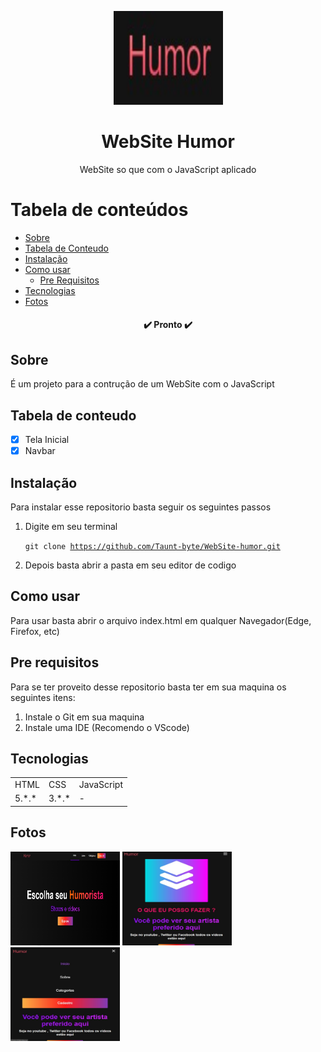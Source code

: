 <p align="center">
  <a href="https://unform.dev">
    <img src="img/Logo.png" height="150" width="175" alt="Unform" />
  </a>
</p>
<h1 align="center">WebSite Humor</h1> 

<p align="center">WebSite so que com o JavaScript aplicado</p>

Tabela de conteúdos
=================
<!--ts-->
   * [Sobre](#Sobre)
   * [Tabela de Conteudo](#tabela-de-conteudo)
   * [Instalação](#instalacao)
   * [Como usar](#como-usar)
      * [Pre Requisitos](#pre-requisitos)
   * [Tecnologias](#tecnologias)
   * [Fotos](#fotos)
<!--te-->

<h4 align="center"> 
	✔️  Pronto  ✔️
</h4>

## Sobre

 É um projeto para a contrução de um WebSite com o JavaScript

## Tabela de conteudo

- [x] Tela Inicial
- [x] Navbar

## Instalação

 Para instalar esse repositorio basta seguir os seguintes passos

1) Digite em seu terminal 
   
   <code>git clone https://github.com/Taunt-byte/WebSite-humor.git</code>

2) Depois basta abrir a pasta em seu editor de codigo

## Como usar

 Para usar basta abrir o arquivo index.html em qualquer Navegador(Edge, Firefox, etc)
    
## Pre requisitos

Para se ter proveito desse repositorio basta ter em sua maquina os seguintes itens: 
 
1) Instale o Git em sua maquina 
2) Instale uma IDE (Recomendo o VScode)  

## Tecnologias

 <table>
    <tr>
    <td>HTML</td>
    <td>CSS</td>
    <td>JavaScript</td>
    </tr>
    <tr>
    <td>5.*.*</td>
    <td>3.*.*</td>
    <td>-</td>
    </tr>
</table>


## Fotos

<img src="img/foto1.png" height="150" width="175" alt="Unform" />

<img src="img/foto2.png" height="150" width="175" alt="Unform" />

<img src="img/foto3.png" height="150" width="175" alt="Unform" />